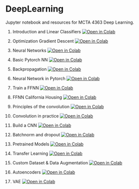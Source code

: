 # DeepLearning

Jupyter notebook and resources for MCTA 4363 Deep Learning.

1) Introduction and Linear Classifiers [![Open in Colab](https://colab.research.google.com/assets/colab-badge.svg)](https://colab.research.google.com/github/hasanzaki/DeepLearning/blob/main/01_Introduction_and_Linear_Classifiers.ipynb)

2) Optimization Gradient Descent [![Open in Colab](https://colab.research.google.com/assets/colab-badge.svg)](https://colab.research.google.com/github/hasanzaki/DeepLearning/blob/main/02_Optimization_Gradient_Descent.ipynb)

3) Neural Networks [![Open in Colab](https://colab.research.google.com/assets/colab-badge.svg)](https://colab.research.google.com/github/hasanzaki/DeepLearning/blob/main/03_Neural_networks.ipynb)

3) Basic Pytorch NN [![Open in Colab](https://colab.research.google.com/assets/colab-badge.svg)](https://colab.research.google.com/github/hasanzaki/DeepLearning/blob/main/03_Basic-PyTorch-NN.ipynb)

4) Backpropagation [![Open in Colab](https://colab.research.google.com/assets/colab-badge.svg)](https://colab.research.google.com/github/hasanzaki/DeepLearning/blob/main/04_Backpropagation.ipynb)

5) Neural Network in Pytorch [![Open in Colab](https://colab.research.google.com/assets/colab-badge.svg)](https://colab.research.google.com/github/hasanzaki/DeepLearning/blob/main/05_Build_a_Neural_Network_With_Pytorch.ipynb)
   
6) Train a FFNN [![Open in Colab](https://colab.research.google.com/assets/colab-badge.svg)](https://colab.research.google.com/github/hasanzaki/DeepLearning/blob/main/06_Train_a_FFNN_new.ipynb)

7) FFNN California Housing [![Open in Colab](https://colab.research.google.com/assets/colab-badge.svg)](https://colab.research.google.com/github/hasanzaki/DeepLearning/blob/main/07_FFNN_CaliforniaHousing.ipynb)

8) Principles of the convolution [![Open in Colab](https://colab.research.google.com/assets/colab-badge.svg)](https://colab.research.google.com/github/hasanzaki/DeepLearning/blob/main/08.%20Principles%20of%20the%20Convolution.ipynb)

9) Convolution in practice [![Open in Colab](https://colab.research.google.com/assets/colab-badge.svg)](https://colab.research.google.com/github/hasanzaki/DeepLearning/blob/main/09.%20Convolution_in_practice.ipynb)

10) Build a CNN [![Open in Colab](https://colab.research.google.com/assets/colab-badge.svg)](https://colab.research.google.com/github/hasanzaki/DeepLearning/blob/main/10.%20Build_a_CNN.ipynb)

11) Batchnorm and dropout [![Open in Colab](https://colab.research.google.com/assets/colab-badge.svg)](https://colab.research.google.com/github/hasanzaki/DeepLearning/blob/main/11_Batch_Normalization_Dropout_SkipConnection.ipynb)

12) Pretrained Models [![Open in Colab](https://colab.research.google.com/assets/colab-badge.svg)](https://colab.research.google.com/github/hasanzaki/DeepLearning/blob/main/12_Image_Classification_using_pre_trained_models.ipynb)

13) Transfer Learning [![Open in Colab](https://colab.research.google.com/assets/colab-badge.svg)](https://colab.research.google.com/github/hasanzaki/DeepLearning/blob/main/13.%20Transfer_Learning.ipynb)

14) Custom Dataset & Data Augmentation [![Open in Colab](https://colab.research.google.com/assets/colab-badge.svg)](https://colab.research.google.com/github/hasanzaki/DeepLearning/blob/main/14.%20Custom_Dataset_and%20Data_Augmentation.ipynb)

15) Autoencoders [![Open in Colab](https://colab.research.google.com/assets/colab-badge.svg)](https://colab.research.google.com/github/hasanzaki/DeepLearning/blob/main/15.%20Autoencoders.ipynb)

16) VAE [![Open in Colab](https://colab.research.google.com/assets/colab-badge.svg)](https://colab.research.google.com/github/hasanzaki/DeepLearning/blob/main/16.%20VAE.ipynb)


